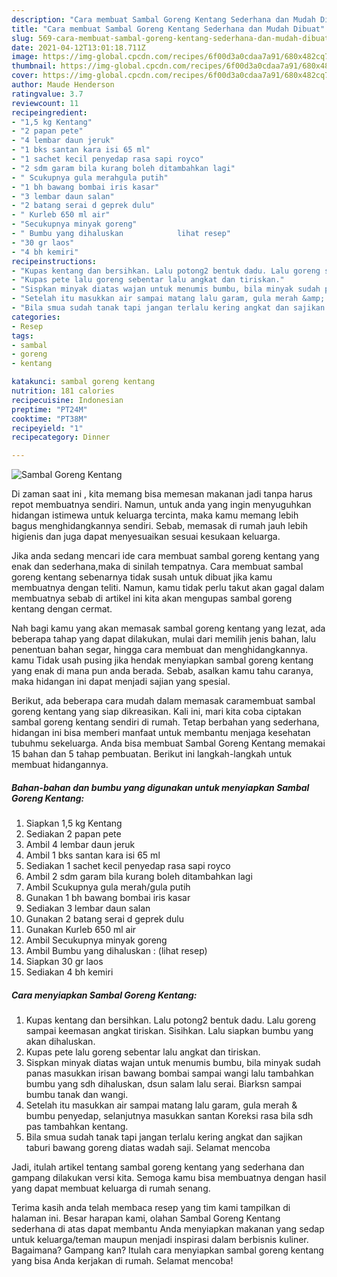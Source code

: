 ```yaml
---
description: "Cara membuat Sambal Goreng Kentang Sederhana dan Mudah Dibuat"
title: "Cara membuat Sambal Goreng Kentang Sederhana dan Mudah Dibuat"
slug: 569-cara-membuat-sambal-goreng-kentang-sederhana-dan-mudah-dibuat
date: 2021-04-12T13:01:18.711Z
image: https://img-global.cpcdn.com/recipes/6f00d3a0cdaa7a91/680x482cq70/sambal-goreng-kentang-foto-resep-utama.jpg
thumbnail: https://img-global.cpcdn.com/recipes/6f00d3a0cdaa7a91/680x482cq70/sambal-goreng-kentang-foto-resep-utama.jpg
cover: https://img-global.cpcdn.com/recipes/6f00d3a0cdaa7a91/680x482cq70/sambal-goreng-kentang-foto-resep-utama.jpg
author: Maude Henderson
ratingvalue: 3.7
reviewcount: 11
recipeingredient:
- "1,5 kg Kentang"
- "2 papan pete"
- "4 lembar daun jeruk"
- "1 bks santan kara isi 65 ml"
- "1 sachet kecil penyedap rasa sapi royco"
- "2 sdm garam bila kurang boleh ditambahkan lagi"
- " Scukupnya gula merahgula putih"
- "1 bh bawang bombai iris kasar"
- "3 lembar daun salan"
- "2 batang serai d geprek dulu"
- " Kurleb 650 ml air"
- "Secukupnya minyak goreng"
- " Bumbu yang dihaluskan            lihat resep"
- "30 gr laos"
- "4 bh kemiri"
recipeinstructions:
- "Kupas kentang dan bersihkan. Lalu potong2 bentuk dadu. Lalu goreng sampai keemasan angkat tiriskan. Sisihkan. Lalu siapkan bumbu yang akan dihaluskan."
- "Kupas pete lalu goreng sebentar lalu angkat dan tiriskan."
- "Sispkan minyak diatas wajan untuk menumis bumbu, bila minyak sudah panas masukkan irisan bawang bombai sampai wangi lalu tambahkan bumbu yang sdh dihaluskan, dsun salam lalu serai. Biarksn sampai bumbu tanak dan wangi."
- "Setelah itu masukkan air sampai matang lalu garam, gula merah &amp; bumbu penyedap, selanjutnya masukkan santan Koreksi rasa bila sdh pas tambahkan kentang."
- "Bila smua sudah tanak tapi jangan terlalu kering angkat dan sajikan taburi bawang goreng diatas wadah saji. Selamat mencoba"
categories:
- Resep
tags:
- sambal
- goreng
- kentang

katakunci: sambal goreng kentang 
nutrition: 181 calories
recipecuisine: Indonesian
preptime: "PT24M"
cooktime: "PT38M"
recipeyield: "1"
recipecategory: Dinner

---
```



![Sambal Goreng Kentang](https://img-global.cpcdn.com/recipes/6f00d3a0cdaa7a91/680x482cq70/sambal-goreng-kentang-foto-resep-utama.jpg)

Di zaman  saat ini , kita memang bisa memesan makanan jadi tanpa harus repot membuatnya sendiri. Namun, untuk anda yang ingin menyuguhkan hidangan istimewa untuk keluarga tercinta, maka kamu memang lebih bagus menghidangkannya sendiri. Sebab, memasak di rumah jauh lebih higienis dan juga dapat menyesuaikan sesuai kesukaan keluarga.

Jika anda sedang mencari ide cara membuat sambal goreng kentang yang enak dan sederhana,maka di sinilah tempatnya. Cara membuat sambal goreng kentang  sebenarnya tidak susah untuk dibuat jika kamu membuatnya dengan teliti. Namun, kamu tidak perlu takut akan gagal dalam membuatnya 
sebab di artikel ini kita akan mengupas sambal goreng kentang dengan cermat.  



Nah bagi kamu yang akan memasak sambal goreng kentang yang lezat, ada beberapa tahap yang dapat dilakukan, mulai dari memilih jenis bahan, lalu penentuan bahan segar, hingga cara membuat dan menghidangkannya. kamu Tidak usah pusing jika hendak menyiapkan sambal goreng kentang yang enak di mana pun anda berada. Sebab, asalkan kamu  tahu caranya, maka hidangan ini dapat menjadi sajian yang spesial.

Berikut, ada beberapa cara mudah dalam memasak caramembuat sambal goreng kentang yang siap dikreasikan. Kali ini, mari kita coba ciptakan sambal goreng kentang sendiri di rumah. Tetap berbahan yang sederhana, hidangan ini bisa memberi manfaat untuk membantu menjaga kesehatan tubuhmu sekeluarga. Anda bisa membuat Sambal Goreng Kentang memakai 15 bahan dan 5 tahap pembuatan. Berikut ini langkah-langkah untuk membuat hidangannya.

<!--inarticleads1-->

##### Bahan-bahan dan bumbu yang digunakan untuk menyiapkan Sambal Goreng Kentang:

1. Siapkan 1,5 kg Kentang
1. Sediakan 2 papan pete
1. Ambil 4 lembar daun jeruk
1. Ambil 1 bks santan kara isi 65 ml
1. Sediakan 1 sachet kecil penyedap rasa sapi royco
1. Ambil 2 sdm garam bila kurang boleh ditambahkan lagi
1. Ambil  Scukupnya gula merah/gula putih
1. Gunakan 1 bh bawang bombai iris kasar
1. Sediakan 3 lembar daun salan
1. Gunakan 2 batang serai d geprek dulu
1. Gunakan  Kurleb 650 ml air
1. Ambil Secukupnya minyak goreng
1. Ambil  Bumbu yang dihaluskan :           (lihat resep)
1. Siapkan 30 gr laos
1. Sediakan 4 bh kemiri




<!--inarticleads2-->

##### Cara menyiapkan Sambal Goreng Kentang:

1. Kupas kentang dan bersihkan. Lalu potong2 bentuk dadu. Lalu goreng sampai keemasan angkat tiriskan. Sisihkan. Lalu siapkan bumbu yang akan dihaluskan.
1. Kupas pete lalu goreng sebentar lalu angkat dan tiriskan.
1. Sispkan minyak diatas wajan untuk menumis bumbu, bila minyak sudah panas masukkan irisan bawang bombai sampai wangi lalu tambahkan bumbu yang sdh dihaluskan, dsun salam lalu serai. Biarksn sampai bumbu tanak dan wangi.
1. Setelah itu masukkan air sampai matang lalu garam, gula merah &amp; bumbu penyedap, selanjutnya masukkan santan Koreksi rasa bila sdh pas tambahkan kentang.
1. Bila smua sudah tanak tapi jangan terlalu kering angkat dan sajikan taburi bawang goreng diatas wadah saji. Selamat mencoba




Jadi, itulah artikel tentang  sambal goreng kentang  yang sederhana dan gampang dilakukan versi kita. Semoga kamu bisa membuatnya dengan hasil yang dapat membuat keluarga di rumah senang. 

Terima kasih anda telah membaca resep yang tim kami tampilkan di halaman ini. Besar harapan kami, olahan  Sambal Goreng Kentang sederhana di atas dapat membantu Anda menyiapkan makanan yang sedap untuk keluarga/teman maupun menjadi inspirasi dalam berbisnis kuliner. Bagaimana? Gampang kan? Itulah cara menyiapkan sambal goreng kentang yang bisa Anda kerjakan di rumah. Selamat mencoba!

